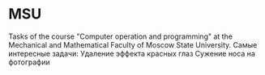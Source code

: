 # MSU
Tasks of the course "Computer operation and programming" at the Mechanical and Mathematical Faculty of Moscow State University.
Самые интересные задачи:
Удаление эффекта красных глаз
Сужение носа на фотографии

